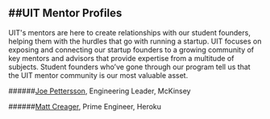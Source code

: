 ##UIT Mentor Profiles
---

UIT's mentors are here to create relationships with our student founders, helping them with the hurdles that go with running a startup. UIT focuses on exposing and connecting our startup founders to a growing community of key mentors and advisors that provide expertise from a multitude of subjects. Student founders who’ve gone through our program tell us that the UIT mentor community is our most valuable asset.

######[Joe Pettersson](joe-pettersson.md), Engineering Leader, McKinsey

######[Matt Creager](matt-creager.md), Prime Engineer, Heroku
